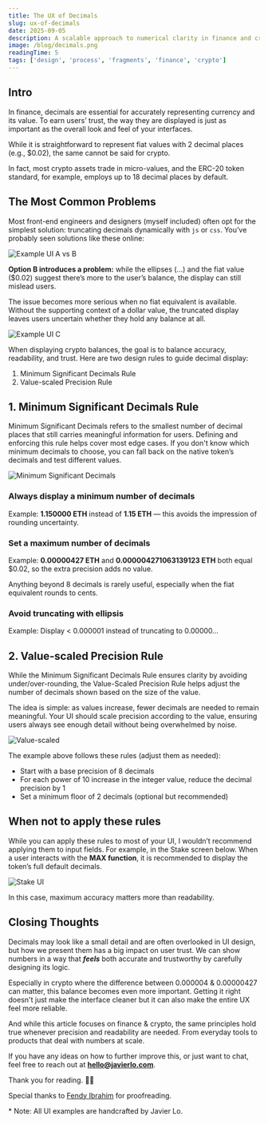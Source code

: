 ```yaml
---
title: The UX of Decimals
slug: ux-of-decimals
date: 2025-09-05
description: A scalable approach to numerical clarity in finance and crypto
image: /blog/decimals.png
readingTime: 5
tags: ['design', 'process', 'fragments', 'finance', 'crypto']
---
```


## Intro

In finance, decimals are essential for accurately representing currency and its value. To earn users’ trust, the way they are displayed is just as important as the overall look and feel of your interfaces.

While it is straightforward to represent fiat values with 2 decimal places (e.g., $0.02), the same cannot be said for crypto.

In fact, most crypto assets trade in micro-values, and the ERC-20 token standard, for example, employs up to 18 decimal places by default.

## The Most Common Problems

Most front-end engineers and designers (myself included) often opt for the simplest solution: truncating decimals dynamically with `js` or `css`. You’ve probably seen solutions like these online:

![Example UI A vs B](/blog/ui-problems.png 'Examples UI Comparison')

**Option B introduces a problem:** while the ellipses (...) and the fiat value ($0.02) suggest there’s more to the user’s balance, the display can still mislead users.

The issue becomes more serious when no fiat equivalent is available. Without the supporting context of a dollar value, the truncated display leaves users uncertain whether they hold any balance at all.

![Example UI C](/blog/ui-problems-c.png 'Examples UI C, Worse Case')

When displaying crypto balances, the goal is to balance accuracy, readability, and trust. Here are two design rules to guide decimal display:

1. Minimum Significant Decimals Rule
2. Value-scaled Precision Rule

## 1. Minimum Significant Decimals Rule

Minimum Significant Decimals refers to the smallest number of decimal places that still carries meaningful information for users. Defining and enforcing this rule helps cover most edge cases. If you don't know which minimum decimals to choose, you can fall back on the native token’s decimals and test different values.

![Minimum Significant Decimals](/blog/min-sig-dec-rule.png 'Minimum Significant Decimals Example')

### Always display a minimum number of decimals

Example: **1.150000 ETH** instead of **1.15 ETH** — this avoids the impression of rounding uncertainty.

### Set a maximum number of decimals

Example: **0.00000427 ETH** and **0.000004271063139123 ETH** both equal $0.02, so the extra precision adds no value.

Anything beyond 8 decimals is rarely useful, especially when the fiat equivalent rounds to cents.

### Avoid truncating with ellipsis

Example: Display < 0.000001 instead of truncating to 0.00000…

## 2. Value-scaled Precision Rule

While the Minimum Significant Decimals Rule ensures clarity by avoiding under/over-rounding, the Value-Scaled Precision Rule helps adjust the number of decimals shown based on the size of the value.

The idea is simple: as values increase, fewer decimals are needed to remain meaningful. Your UI should scale precision according to the value, ensuring users always see enough detail without being overwhelmed by noise.

![Value-scaled](/blog/value-scaled-rule.png 'Value-scaled Example')

The example above follows these rules (adjust them as needed):

- Start with a base precision of 8 decimals
- For each power of 10 increase in the integer value, reduce the decimal precision by 1
- Set a minimum floor of 2 decimals (optional but recommended)

## When not to apply these rules

While you can apply these rules to most of your UI, I wouldn’t recommend applying them to input fields. For example, in the Stake screen below. When a user interacts with the **MAX function**, it is recommended to display the token’s full default decimals.

![Stake UI](/blog/stake-ui.png 'Stake UI Example')

In this case, maximum accuracy matters more than readability.

## Closing Thoughts

Decimals may look like a small detail and are often overlooked in UI design, but how we present them has a big impact on user trust. We can show numbers in a way that _**feels**_ both accurate and trustworthy by carefully designing its logic.

Especially in crypto where the difference between 0.000004 & 0.00000427 can matter, this balance becomes even more important. Getting it right doesn't just make the interface cleaner but it can also make the entire UX feel more reliable.

And while this article focuses on finance & crypto, the same principles hold true whenever precision and readability are needed. From everyday tools to products that deal with numbers at scale.

If you have any ideas on how to further improve this, or just want to chat, feel free to reach out at [**hello@javierlo.com**](mailto:hello@javierlo.com).

Thank you for reading. 🙏🏻

Special thanks to [Fendy Ibrahim](https://www.linkedin.com/in/iamfnd/) for proofreading.

\* Note: All UI examples are handcrafted by Javier Lo.
